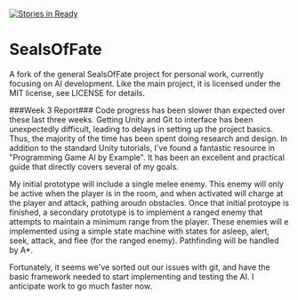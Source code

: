 [![Stories in Ready](https://badge.waffle.io/TsebMagi/SealsOfFate.svg?label=ready&title=Ready)](http://waffle.io/TsebMagi/SealsOfFate)
# SealsOfFate
A fork of the general SealsOfFate project for personal work, currently focusing on AI development. Like the main project, it is licensed under the MIT license, see LICENSE for details.

###Week 3 Report###
Code progress has been slower than expected over these last three weeks. Getting Unity and Git to interface has been unexpectedly difficult, leading to delays in setting up the project basics. Thus, the majority of the time has been spent doing research and design. In addition to the standard Unity tutorials, I've found a fantastic resource in "Programming Game AI by Example". It has been an excellent and practical guide that directly covers several of my goals.

My initial prototype will include a single melee enemy. This enemy will only be active when the player is in the room, and when activated will charge at the player and attack, pathing aroudn obstacles. Once that initial protoype is finished, a secondary prototype is to implement a ranged enemy that attempts to maintain a minimum range from the player. These enemies will e implemented using a simple state machine with states for asleep, alert, seek, attack, and flee (for the ranged enemy). Pathfinding will be handled by A*.

Fortunately, it seems we've sorted out our issues with git, and have the basic framework needed to start implementing and testing the AI. I anticipate work to go much faster now.
